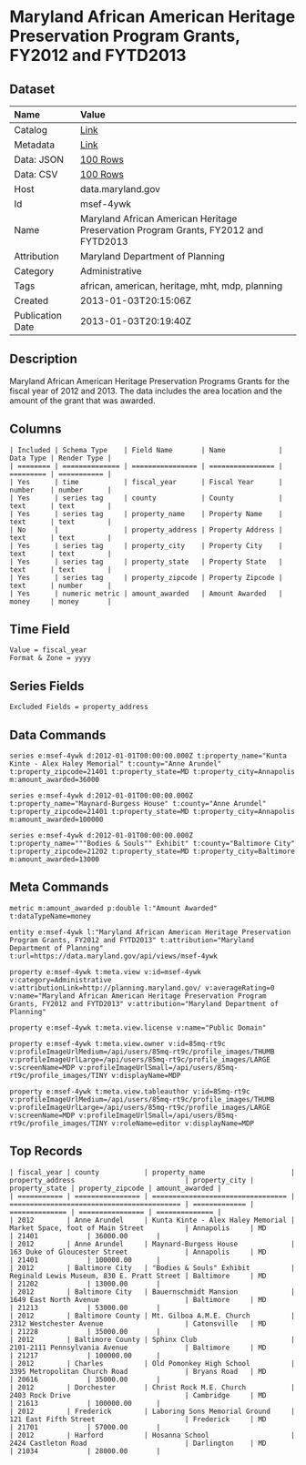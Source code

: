 # Maryland African American Heritage Preservation Program Grants, FY2012 and FYTD2013

## Dataset

| Name | Value |
| :--- | :---- |
| Catalog | [Link](https://catalog.data.gov/dataset/maryland-african-american-heritage-preservation-program-grants-fy2012-and-fytd2013-57e00) |
| Metadata | [Link](https://data.maryland.gov/api/views/msef-4ywk) |
| Data: JSON | [100 Rows](https://data.maryland.gov/api/views/msef-4ywk/rows.json?max_rows=100) |
| Data: CSV | [100 Rows](https://data.maryland.gov/api/views/msef-4ywk/rows.csv?max_rows=100) |
| Host | data.maryland.gov |
| Id | msef-4ywk |
| Name | Maryland African American Heritage Preservation Program Grants, FY2012 and FYTD2013 |
| Attribution | Maryland Department of Planning |
| Category | Administrative |
| Tags | african, american, heritage, mht, mdp, planning |
| Created | 2013-01-03T20:15:06Z |
| Publication Date | 2013-01-03T20:19:40Z |

## Description

Maryland African American Heritage Preservation Programs Grants for the fiscal year of 2012 and 2013. The data includes the area location and the amount of the grant that was awarded.

## Columns

```ls
| Included | Schema Type    | Field Name       | Name             | Data Type | Render Type |
| ======== | ============== | ================ | ================ | ========= | =========== |
| Yes      | time           | fiscal_year      | Fiscal Year      | number    | number      |
| Yes      | series tag     | county           | County           | text      | text        |
| Yes      | series tag     | property_name    | Property Name    | text      | text        |
| No       |                | property_address | Property Address | text      | text        |
| Yes      | series tag     | property_city    | Property City    | text      | text        |
| Yes      | series tag     | property_state   | Property State   | text      | text        |
| Yes      | series tag     | property_zipcode | Property Zipcode | text      | number      |
| Yes      | numeric metric | amount_awarded   | Amount Awarded   | money     | money       |
```

## Time Field

```ls
Value = fiscal_year
Format & Zone = yyyy
```

## Series Fields

```ls
Excluded Fields = property_address
```

## Data Commands

```ls
series e:msef-4ywk d:2012-01-01T00:00:00.000Z t:property_name="Kunta Kinte - Alex Haley Memorial" t:county="Anne Arundel" t:property_zipcode=21401 t:property_state=MD t:property_city=Annapolis m:amount_awarded=36000

series e:msef-4ywk d:2012-01-01T00:00:00.000Z t:property_name="Maynard-Burgess House" t:county="Anne Arundel" t:property_zipcode=21401 t:property_state=MD t:property_city=Annapolis m:amount_awarded=100000

series e:msef-4ywk d:2012-01-01T00:00:00.000Z t:property_name="""Bodies & Souls"" Exhibit" t:county="Baltimore City" t:property_zipcode=21202 t:property_state=MD t:property_city=Baltimore m:amount_awarded=13000
```

## Meta Commands

```ls
metric m:amount_awarded p:double l:"Amount Awarded" t:dataTypeName=money

entity e:msef-4ywk l:"Maryland African American Heritage Preservation Program Grants, FY2012 and FYTD2013" t:attribution="Maryland Department of Planning" t:url=https://data.maryland.gov/api/views/msef-4ywk

property e:msef-4ywk t:meta.view v:id=msef-4ywk v:category=Administrative v:attributionLink=http://planning.maryland.gov/ v:averageRating=0 v:name="Maryland African American Heritage Preservation Program Grants, FY2012 and FYTD2013" v:attribution="Maryland Department of Planning"

property e:msef-4ywk t:meta.view.license v:name="Public Domain"

property e:msef-4ywk t:meta.view.owner v:id=85mq-rt9c v:profileImageUrlMedium=/api/users/85mq-rt9c/profile_images/THUMB v:profileImageUrlLarge=/api/users/85mq-rt9c/profile_images/LARGE v:screenName=MDP v:profileImageUrlSmall=/api/users/85mq-rt9c/profile_images/TINY v:displayName=MDP

property e:msef-4ywk t:meta.view.tableauthor v:id=85mq-rt9c v:profileImageUrlMedium=/api/users/85mq-rt9c/profile_images/THUMB v:profileImageUrlLarge=/api/users/85mq-rt9c/profile_images/LARGE v:screenName=MDP v:profileImageUrlSmall=/api/users/85mq-rt9c/profile_images/TINY v:roleName=editor v:displayName=MDP
```

## Top Records

```ls
| fiscal_year | county           | property_name                     | property_address                           | property_city | property_state | property_zipcode | amount_awarded | 
| =========== | ================ | ================================= | ========================================== | ============= | ============== | ================ | ============== | 
| 2012        | Anne Arundel     | Kunta Kinte - Alex Haley Memorial | Market Space, foot of Main Street          | Annapolis     | MD             | 21401            | 36000.00       | 
| 2012        | Anne Arundel     | Maynard-Burgess House             | 163 Duke of Gloucester Street              | Annapolis     | MD             | 21401            | 100000.00      | 
| 2012        | Baltimore City   | "Bodies & Souls" Exhibit          | Reginald Lewis Museum, 830 E. Pratt Street | Baltimore     | MD             | 21202            | 13000.00       | 
| 2012        | Baltimore City   | Bauernschmidt Mansion             | 1649 East North Avenue                     | Baltimore     | MD             | 21213            | 53000.00       | 
| 2012        | Baltimore County | Mt. Gilboa A.M.E. Church          | 2312 Westchester Avenue                    | Catonsville   | MD             | 21228            | 35000.00       | 
| 2012        | Baltimore County | Sphinx Club                       | 2101-2111 Pennsylvania Avenue              | Baltimore     | MD             | 21217            | 100000.00      | 
| 2012        | Charles          | Old Pomonkey High School          | 3395 Metropolitan Church Road              | Bryans Road   | MD             | 20616            | 35000.00       | 
| 2012        | Dorchester       | Christ Rock M.E. Church           | 2403 Rock Drive                            | Cambridge     | MD             | 21613            | 100000.00      | 
| 2012        | Frederick        | Laboring Sons Memorial Ground     | 121 East Fifth Street                      | Frederick     | MD             | 21701            | 57000.00       | 
| 2012        | Harford          | Hosanna School                    | 2424 Castleton Road                        | Darlington    | MD             | 21034            | 28000.00       | 
```